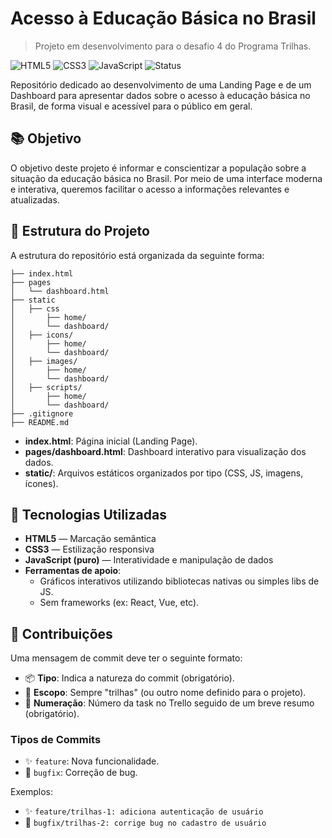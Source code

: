# Acesso à Educação Básica no Brasil
> Projeto em desenvolvimento para o desafio 4 do Programa Trilhas.

![HTML5](https://img.shields.io/badge/HTML5-E34F26?style=flat-square&logo=html5&logoColor=white)
![CSS3](https://img.shields.io/badge/CSS3-1572B6?style=flat-square&logo=css3&logoColor=white)
![JavaScript](https://img.shields.io/badge/JavaScript-F7DF1E?style=flat-square&logo=javascript&logoColor=black)
![Status](https://img.shields.io/badge/Status-Em%20Desenvolvimento-brightgreen?style=flat-square)

Repositório dedicado ao desenvolvimento de uma Landing Page e de um Dashboard para apresentar dados sobre o acesso à educação básica no Brasil, de forma visual e acessível para o público em geral.

## 📚 Objetivo

O objetivo deste projeto é informar e conscientizar a população sobre a situação da educação básica no Brasil. Por meio de uma interface moderna e interativa, queremos facilitar o acesso a informações relevantes e atualizadas.

## 🧱 Estrutura do Projeto

A estrutura do repositório está organizada da seguinte forma:

```
├── index.html
├── pages
│   └── dashboard.html
├── static
│   ├── css
│       ├── home/
│       └── dashboard/
│   ├── icons/
│       ├── home/
│       └── dashboard/
│   ├── images/
│       ├── home/
│       └── dashboard/
│   ├── scripts/
│       ├── home/
│       └── dashboard/
├── .gitignore 
├── README.md
```

- **index.html**: Página inicial (Landing Page).
- **pages/dashboard.html**: Dashboard interativo para visualização dos dados.
- **static/**: Arquivos estáticos organizados por tipo (CSS, JS, imagens, ícones).

## 🚀 Tecnologias Utilizadas

- **HTML5** — Marcação semântica
- **CSS3** — Estilização responsiva
- **JavaScript (puro)** — Interatividade e manipulação de dados
- **Ferramentas de apoio**:
  - Gráficos interativos utilizando bibliotecas nativas ou simples libs de JS.
  - Sem frameworks (ex: React, Vue, etc).

## 🤝 Contribuições
Uma mensagem de commit deve ter o seguinte formato:

- 📦 **Tipo**: Indica a natureza do commit (obrigatório).
- 📝 **Escopo**: Sempre "trilhas" (ou outro nome definido para o projeto).
- 🔢  **Numeração**: Número da task no Trello seguido de um breve resumo (obrigatório).

### Tipos de Commits

- ✨ `feature`: Nova funcionalidade.
- 🐛 `bugfix`: Correção de bug.

Exemplos:
- ✨ `feature/trilhas-1: adiciona autenticação de usuário`
- 🐛 `bugfix/trilhas-2: corrige bug no cadastro de usuário`

